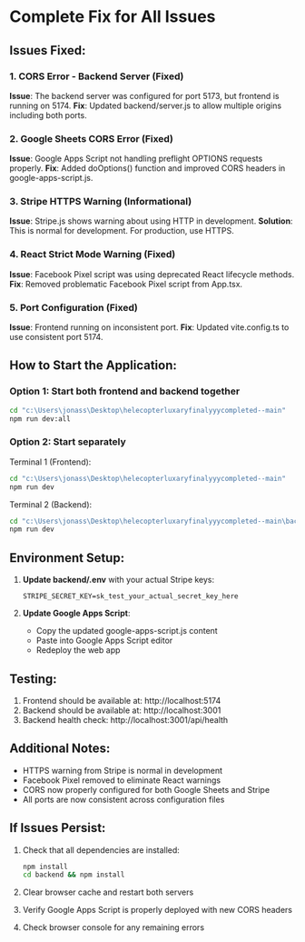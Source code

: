 # Complete Fix for All Issues

## Issues Fixed:

### 1. CORS Error - Backend Server (Fixed)
**Issue**: The backend server was configured for port 5173, but frontend is running on 5174.
**Fix**: Updated backend/server.js to allow multiple origins including both ports.

### 2. Google Sheets CORS Error (Fixed)
**Issue**: Google Apps Script not handling preflight OPTIONS requests properly.
**Fix**: Added doOptions() function and improved CORS headers in google-apps-script.js.

### 3. Stripe HTTPS Warning (Informational)
**Issue**: Stripe.js shows warning about using HTTP in development.
**Solution**: This is normal for development. For production, use HTTPS.

### 4. React Strict Mode Warning (Fixed)
**Issue**: Facebook Pixel script was using deprecated React lifecycle methods.
**Fix**: Removed problematic Facebook Pixel script from App.tsx.

### 5. Port Configuration (Fixed)
**Issue**: Frontend running on inconsistent port.
**Fix**: Updated vite.config.ts to use consistent port 5174.

## How to Start the Application:

### Option 1: Start both frontend and backend together
```bash
cd "c:\Users\jonass\Desktop\helecopterluxaryfinalyyycompleted--main"
npm run dev:all
```

### Option 2: Start separately
Terminal 1 (Frontend):
```bash
cd "c:\Users\jonass\Desktop\helecopterluxaryfinalyyycompleted--main"
npm run dev
```

Terminal 2 (Backend):
```bash
cd "c:\Users\jonass\Desktop\helecopterluxaryfinalyyycompleted--main\backend"
npm run dev
```

## Environment Setup:

1. **Update backend/.env** with your actual Stripe keys:
   ```
   STRIPE_SECRET_KEY=sk_test_your_actual_secret_key_here
   ```

2. **Update Google Apps Script**: 
   - Copy the updated google-apps-script.js content
   - Paste into Google Apps Script editor
   - Redeploy the web app

## Testing:

1. Frontend should be available at: http://localhost:5174
2. Backend should be available at: http://localhost:3001
3. Backend health check: http://localhost:3001/api/health

## Additional Notes:

- HTTPS warning from Stripe is normal in development
- Facebook Pixel removed to eliminate React warnings
- CORS now properly configured for both Google Sheets and Stripe
- All ports are now consistent across configuration files

## If Issues Persist:

1. Check that all dependencies are installed:
   ```bash
   npm install
   cd backend && npm install
   ```

2. Clear browser cache and restart both servers

3. Verify Google Apps Script is properly deployed with new CORS headers

4. Check browser console for any remaining errors
